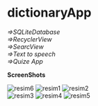 # dictionaryApp

*=>SQLiteDatabase*<br>
*=>RecyclerView*<br>
*=>SearcView*<br>
*=>Text to speech*<br> 
*=>Quize App*
<br>

**ScreenShots**

![resim6](https://github.com/aliyayman/dictionaryApp/blob/master/app/src/main/res/drawable/resim6_200x400.png)
![resim1](https://github.com/aliyayman/dictionaryApp/blob/master/app/src/main/res/drawable/resim1_200x400.png)
![resim2](https://github.com/aliyayman/dictionaryApp/blob/master/app/src/main/res/drawable/resim2_1_200x400.png)<br>
![resim3](https://github.com/aliyayman/dictionaryApp/blob/master/app/src/main/res/drawable/resim3_200x400.png)
![resim4](https://github.com/aliyayman/dictionaryApp/blob/master/app/src/main/res/drawable/resim4_200x400.png)
![resim5](https://github.com/aliyayman/dictionaryApp/blob/master/app/src/main/res/drawable/resim5_200x400.png)



